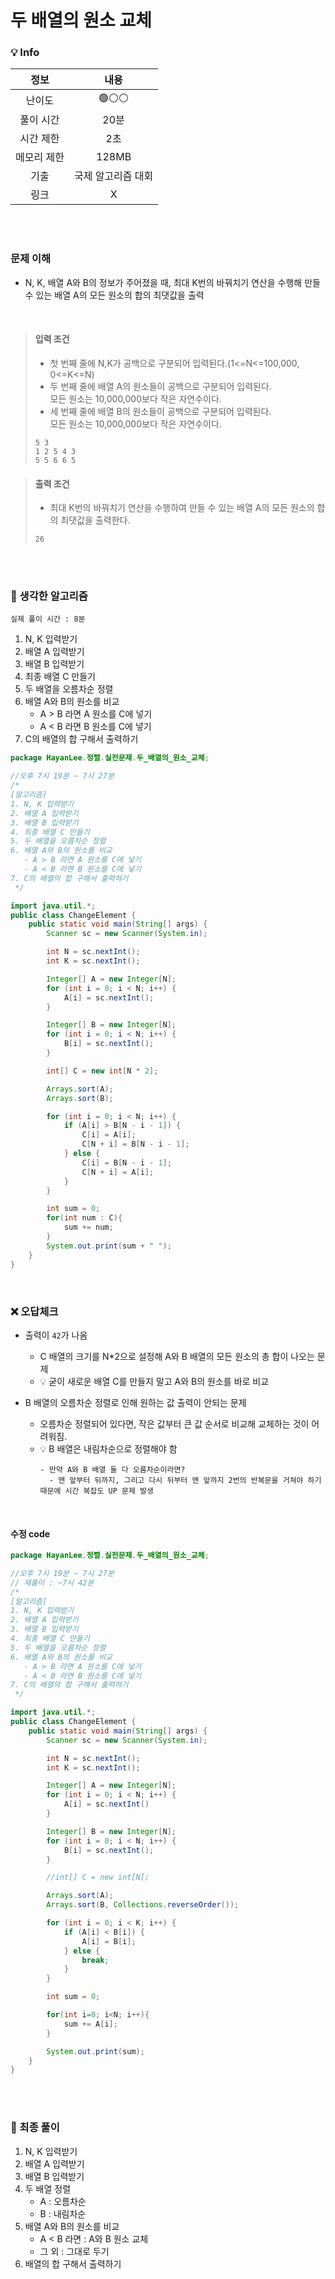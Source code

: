# 두 배열의 원소 교체

### 💡 Info

|   정보    |     내용     |
|:-------:|:----------:|
|   난이도   |    🟢⚪⚪    |
|  풀이 시간  |    20분     | 
|  시간 제한  |     2초     |
| 메모리 제한  |   128MB    |
|   기출    | 국제 알고리즘 대회 |
|    링크   |     X      |

<br>
<br>

### 문제 이해
- N, K, 배열 A와 B의 정보가 주어졌을 때, 최대 K번의 바꿔치기 연산을 수행해 만들 수 있는 배열 A의 모든 원소의 합의 최댓값을 출력 

<br>

> #### 입력 조건
> - 첫 번째 줄에 N,K가 공백으로 구분되어 입력된다.(1<=N<=100,000, 0<=K<=N)
> - 두 번째 줄에 배열 A의 원소들이 공백으로 구분되어 입력된다. <br>
>   모든 원소는 10,000,000보다 작은 자연수이다.
> - 세 번째 줄에 배열 B의 원소들이 공백으로 구분되어 입력된다. <br>
>   모든 원소는 10,000,000보다 작은 자연수이다.
> ```
> 5 3
> 1 2 5 4 3
> 5 5 6 6 5
> ```

> #### 출력 조건
> - 최대 K번의 바꿔치기 연산을 수행하여 만들 수 있는 배열 A의 모든 원소의 합의 최댓값을 출력한다.
> ```
> 26
> ```

<br>
<br>

### 💭 생각한 알고리즘
```실제 풀이 시간 : 8분```
1. N, K 입력받기
2. 배열 A 입력받기
3. 배열 B 입력받기
4. 최종 배열 C 만들기
5. 두 배열을 오름차순 정렬
6. 배열 A와 B의 원소를 비교
   - A > B 라면 A 원소를 C에 넣기
   - A < B 라면 B 원소를 C에 넣기
7. C의 배열의 합 구해서 출력하기

```java
package HayanLee.정렬.실전문제.두_배열의_원소_교체;

//오후 7시 19분 ~ 7시 27분
/*
[알고리즘]
1. N, K 입력받기
2. 배열 A 입력받기
3. 배열 B 입력받기
4. 최종 배열 C 만들기
5. 두 배열을 오름차순 정렬
6. 배열 A와 B의 원소를 비교
   - A > B 라면 A 원소를 C에 넣기
   - A < B 라면 B 원소를 C에 넣기
7. C의 배열의 합 구해서 출력하기
 */

import java.util.*;
public class ChangeElement {
    public static void main(String[] args) {
        Scanner sc = new Scanner(System.in);

        int N = sc.nextInt();
        int K = sc.nextInt();

        Integer[] A = new Integer[N];
        for (int i = 0; i < N; i++) {
            A[i] = sc.nextInt();
        }

        Integer[] B = new Integer[N];
        for (int i = 0; i < N; i++) {
            B[i] = sc.nextInt();
        }

        int[] C = new int[N * 2];

        Arrays.sort(A);
        Arrays.sort(B);

        for (int i = 0; i < N; i++) {
            if (A[i] > B[N - i - 1]) {
                C[i] = A[i];
                C[N + i] = B[N - i - 1];
            } else {
                C[i] = B[N - i - 1];
                C[N + i] = A[i];
            }
        }

        int sum = 0;
        for(int num : C){
            sum += num;
        }
        System.out.print(sum + " ");
    }
}

```

<br>

### ❌ 오답체크
- 출력이 ```42```가 나옴
  - C 배열의 크기를 N*2으로 설정해 A와 B 배열의 모든 원소의 총 합이 나오는 문제
  - 💡 굳이 새로운 배열 C를 만들지 말고 A와 B의 원소를 바로 비교


- B 배열의 오름차순 정렬로 인해 원하는 값 출력이 안되는 문제
  - 오름차순 정렬되어 있다면, 작은 값부터 큰 값 순서로 비교해 교체하는 것이 어려워짐.
  - 💡 B 배열은 내림차순으로 정렬해야 함
    ```
    - 만약 A와 B 배열 둘 다 오름차순이라면?
      - 맨 앞부터 뒤까지, 그리고 다시 뒤부터 맨 앞까지 2번의 반복문을 거쳐야 하기 때문에 시간 복잡도 UP 문제 발생
    ```
<br>

#### 수정 code

```java
package HayanLee.정렬.실전문제.두_배열의_원소_교체;

//오후 7시 19분 ~ 7시 27분
// 재풀이 : ~7시 42분
/*
[알고리즘]
1. N, K 입력받기
2. 배열 A 입력받기
3. 배열 B 입력받기
4. 최종 배열 C 만들기
5. 두 배열을 오름차순 정렬
6. 배열 A와 B의 원소를 비교
   - A > B 라면 A 원소를 C에 넣기
   - A < B 라면 B 원소를 C에 넣기
7. C의 배열의 합 구해서 출력하기
 */

import java.util.*;
public class ChangeElement {
    public static void main(String[] args) {
        Scanner sc = new Scanner(System.in);

        int N = sc.nextInt();
        int K = sc.nextInt();

        Integer[] A = new Integer[N];
        for (int i = 0; i < N; i++) {
            A[i] = sc.nextInt()
        }

        Integer[] B = new Integer[N];
        for (int i = 0; i < N; i++) {
            B[i] = sc.nextInt();
        }

        //int[] C = new int[N];

        Arrays.sort(A);
        Arrays.sort(B, Collections.reverseOrder());

        for (int i = 0; i < K; i++) {
            if (A[i] < B[i]) {
                A[i] = B[i];
            } else {
                break;
            }
        }

        int sum = 0;

        for(int i=0; i<N; i++){
            sum += A[i];
        }

        System.out.print(sum);
    }
}


```

<br>
<br>

### 💭 최종 풀이
1. N, K 입력받기
2. 배열 A 입력받기
3. 배열 B 입력받기
5. 두 배열 정렬
   - A : 오름차순
   - B  : 내림차순
6. 배열 A와 B의 원소를 비교
    - A < B 라면 : A와 B 원소 교체
    - 그 외 : 그대로 두기
7. 배열의 합 구해서 출력하기